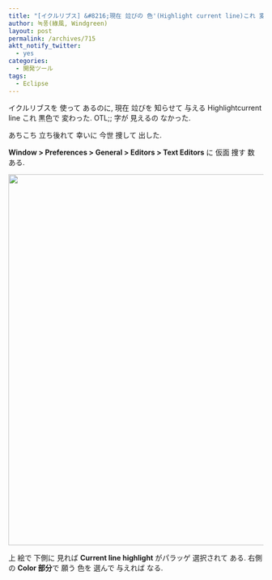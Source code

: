 ```yaml
---
title: "[イクルリブス] &#8216;現在 竝びの 色'(Highlight current line)これ 変に 変わったら?"
author: 녹풍(綠風, Windgreen)
layout: post
permalink: /archives/715
aktt_notify_twitter:
  - yes
categories:
  - 開発ツール
tags:
  - Eclipse
---
```

イクルリブスを 使って あるのに, 現在 竝びを 知らせて 与える Highlightcurrent line これ 黒色で 変わった. OTL;; 字が 見えるの なかった.

あちこち 立ち後れて 幸いに 今世 捜して 出した.

**Window > Preferences > General > Editors > Text Editors** に 仮面 捜す 数 ある.

<img class="aligncenter" src="https://dl.dropbox.com/u/15546257/blog/mytory/eclipse-current-line-highlight.png" alt="" height="734" width="635" />

上 絵で 下側に 見れば **Current line highlight** がパラッゲ 選択されて ある. 右側の **Color 部分**で 願う 色を 選んで 与えれば なる.